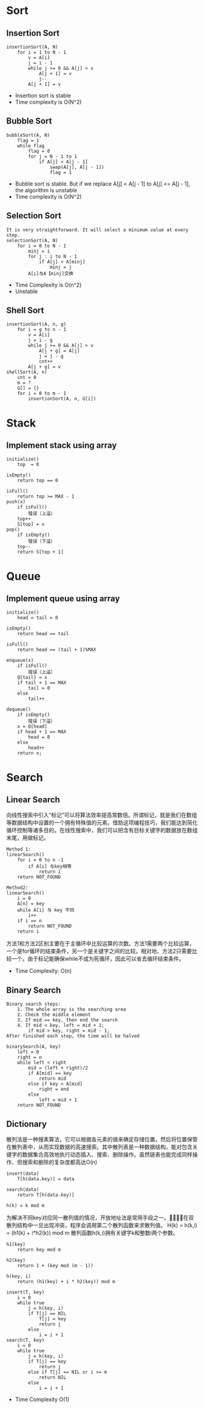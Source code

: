 # Sort

## Insertion Sort

```
insertionSort(A, N)
    for i = 1 to N - 1
        v = A[i]
        j = i - 1
        while j >= 0 && A[j] > v
            A[j + 1] = v
            j--
        A[j + 1] = v
```

- Insertion sort is stable
- Time complexity is O(N^2)

## Bubble Sort

```
bubbleSort(A, N)
    flag = 1
    while flag
        flag = 0
        for j = N - 1 to 1
            if A[j] < A[j - 1]
                swap(A[j], A[j - 1])
                flag = 1
```

- Bubble sort is stable. But if we replace A[j] < A[j - 1] to A[j] <= A[j - 1], the algorithm is unstable
- Time complexity is O(N^2)

## Selection Sort

```
It is very straightforward. It will select a minimum value at every step.
selectionSort(A, N)
    for i = 0 to N - 1
        minj = i
        for j : i to N - 1
            if A[j] < A[minj]
                minj = j
        A[i]与A【minj]交换
```
- Time Complexity is O(n^2)
- Unstable



## Shell Sort

```
insertionSort(A, n, g)
    for i = g to n - 1
        v = A[i]
        j = i - g
        while j >= 0 && A[j] > v
            A[j + g] = A[j]
            j = j - g
            cnt++
        A[j + g] = v
shellSort(A, n)
    cnt = 0
    m = ?
    G[] = {}
    for i = 0 to m - 1
        insertionSort(A, n, G[i])
```

# Stack

## Implement stack using array

```
initialize()
    top  = 0

isEmpty()
    return top == 0

isFull()
    return top >= MAX - 1
push(x)
    if isFull()
        错误（上溢）
    top++
    S[top] = x
pop()
    if isEmpty()
        错误（下溢）
    top--
    return S[top + 1]
```
# Queue

## Implement queue using array

```
initialize()
    head = tail = 0

isEmpty()
    return head == tail

isFull()
    return head == (tail + 1)%MAX

enqueue(x)
    if isFull()
        错误（上溢）
    Q[tail] = x
    if tail + 1 == MAX
        tail = 0
    else
        tail++

dequeue()
    if isEmpty()
        错误（下溢）
    x = Q[head]
    if head + 1 == MAX
        head = 0
    else
        head++
    return x;
```
# Search
## Linear Search

向线性搜索中引入“标记”可以将算法效率提高常数倍。所谓标记，就是我们在数组等数据结构中设置的一个拥有特殊值的元素。借助这项编程技巧，我们能达到简化循环控制等诸多目的。在线性搜索中，我们可以把含有目标关键字的数据放在数组末尾，用做标记。

```
Method 1:
linearSearch()
    for i = 0 to n -1
        if A[i] 与key相等
            return i
    return NOT_FOUND

Method2:
linearSearch()
    i = 0
    A[n] = key
    while A[i] 与 key 不同
        i++
    if i == n
        return NOT_FOUND
    return i
```
方法1和方法2区别主要在于主循环中比较运算的次数。方法1需要两个比较运算，一个是for循环的结束条件，另一个是关键字之间的比较。相对地，方法2只需要比较一个。由于标记能确保while不成为死循环，因此可以省去循环结束条件。
- Time Complexity: O(n)
## Binary Search

```
Binary search steps:
    1. The whole array is the searching area
    2. Check the middle element
    3. If mid == key, then end the search
    4. If mid < key, left = mid + 1;
        if mid > key, right = mid - 1;
After finished each step, the time will be halved
```
```
binarySearch(A, key)
    left = 0
    right = n
    while left < right
        mid = (left + right)/2
        if A[mid] == key
            return mid
        else if key < A[mid]
            right = end
        else
            left = mid + 1
    return NOT_FOUND
```
## Dictionary

散列法是一种搜素算法，它可以根据各元素的值来确定存储位置，然后将位置保管在散列表中，从而实现数据的高速搜索。其中散列表是一种数据结构，能对包含关键字的数据集合高效地执行动态插入、搜索、删除操作。虽然链表也能完成同样操作、但搜索和删除的复杂度都高达O(n)

```
insert(data)
    T[h(data.key)] = data

search(data)
    return T[h(data.key)]

h(k) = k mod m
```
为解决不同key对应同一散列值的情况，开放地址法是常用手段之一。在双散列结构中一旦出现冲突，程序会调用第二个散列函数来求散列值。
H(k) = h(k,i) = (h1(k) + i*h2(k)) mod m
散列函数h(k,i)拥有关键字k和整数i两个参数。

```
h1(key)
    return key mod m

h2(key)
    return 1 + (key mod (m - 1))

h(key, i)
    return (h1(key) + i * h2(key)) mod m

insert(T, key)
    i = 0
    while true
        j = h(key, i)
        if T[j] == NIL
            T[j] = key
            return j
        else 
            i = i + 1
search(T, key)
    i = 0
    while true
        j = h(key, i)
        if T[j] == key
            return j
        else if T[j] == NIL or i >= m
            return NIL
        else 
            i = i + 1
```
- Time Complexity
    O(1)

